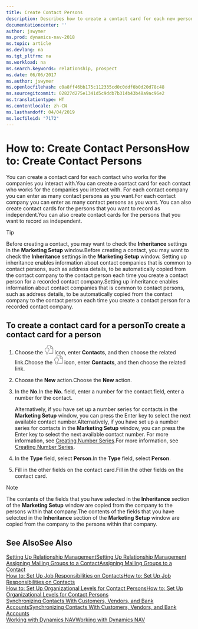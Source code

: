 ```yaml
---
title: Create Contact Persons
description: Describes how to create a contact card for each new person or prospect you interact with or have a business relationship with.
documentationcenter: ''
author: jswymer
ms.prod: dynamics-nav-2018
ms.topic: article
ms.devlang: na
ms.tgt_pltfrm: na
ms.workload: na
ms.search.keywords: relationship, prospect
ms.date: 06/06/2017
ms.author: jswymer
ms.openlocfilehash: c0a8ff46bb175c112335cd0c0ddf6b0d20d78c48
ms.sourcegitcommit: 02827d275e1341d5c9ddb7b314b43b48a9ac96e2
ms.translationtype: HT
ms.contentlocale: zh-CN
ms.lasthandoff: 04/04/2019
ms.locfileid: "7172"
---
```

# <a name="how-to-create-contact-persons"></a><span data-ttu-id="4d270-103">How to: Create Contact Persons</span><span class="sxs-lookup"><span data-stu-id="4d270-103">How to: Create Contact Persons</span></span>
<span data-ttu-id="4d270-104">You can create a contact card for each contact who works for the companies you interact with.</span><span class="sxs-lookup"><span data-stu-id="4d270-104">You can create a contact card for each contact who works for the companies you interact with.</span></span> <span data-ttu-id="4d270-105">For each contact company you can enter as many contact persons as you want.</span><span class="sxs-lookup"><span data-stu-id="4d270-105">For each contact company you can enter as many contact persons as you want.</span></span> <span data-ttu-id="4d270-106">You can also create contact cards for the persons that you want to record as independent.</span><span class="sxs-lookup"><span data-stu-id="4d270-106">You can also create contact cards for the persons that you want to record as independent.</span></span>

> [!TIP]  
>   <span data-ttu-id="4d270-107">Before creating a contact, you may want to check the **Inheritance** settings in the **Marketing Setup** window.</span><span class="sxs-lookup"><span data-stu-id="4d270-107">Before creating a contact, you may want to check the **Inheritance** settings in the **Marketing Setup** window.</span></span> <span data-ttu-id="4d270-108">Setting up inheritance enables information about contact companies that is common to contact persons, such as address details, to be automatically copied from the contact company to the contact person each time you create a contact person for a recorded contact company.</span><span class="sxs-lookup"><span data-stu-id="4d270-108">Setting up inheritance enables information about contact companies that is common to contact persons, such as address details, to be automatically copied from the contact company to the contact person each time you create a contact person for a recorded contact company.</span></span>

## <a name="to-create-a-contact-card-for-a-person"></a><span data-ttu-id="4d270-109">To create a contact card for a person</span><span class="sxs-lookup"><span data-stu-id="4d270-109">To create a contact card for a person</span></span>
1. <span data-ttu-id="4d270-110">Choose the ![Search for Page or Report](media/ui-search/search_small.png "Search for Page or Report icon") icon, enter **Contacts**, and then choose the related link.</span><span class="sxs-lookup"><span data-stu-id="4d270-110">Choose the ![Search for Page or Report](media/ui-search/search_small.png "Search for Page or Report icon") icon, enter **Contacts**, and then choose the related link.</span></span>
2. <span data-ttu-id="4d270-111">Choose the **New** action.</span><span class="sxs-lookup"><span data-stu-id="4d270-111">Choose the **New** action.</span></span>
3. <span data-ttu-id="4d270-112">In the **No.**</span><span class="sxs-lookup"><span data-stu-id="4d270-112">In the **No.**</span></span> <span data-ttu-id="4d270-113">field, enter a number for the contact.</span><span class="sxs-lookup"><span data-stu-id="4d270-113">field, enter a number for the contact.</span></span>

    <span data-ttu-id="4d270-114">Alternatively, if you have set up a number series for contacts in the **Marketing Setup** window, you can press the Enter key to select the next available contact number.</span><span class="sxs-lookup"><span data-stu-id="4d270-114">Alternatively, if you have set up a number series for contacts in the **Marketing Setup** window, you can press the Enter key to select the next available contact number.</span></span> <span data-ttu-id="4d270-115">For more information, see [Creating Number Series](ui-create-number-series.md).</span><span class="sxs-lookup"><span data-stu-id="4d270-115">For more information, see [Creating Number Series](ui-create-number-series.md).</span></span>
4. <span data-ttu-id="4d270-116">In the **Type** field, select **Person**.</span><span class="sxs-lookup"><span data-stu-id="4d270-116">In the **Type** field, select **Person**.</span></span>
5. <span data-ttu-id="4d270-117">Fill in the other fields on the contact card.</span><span class="sxs-lookup"><span data-stu-id="4d270-117">Fill in the other fields on the contact card.</span></span>

> [!NOTE]  
>   <span data-ttu-id="4d270-118">The contents of the fields that you have selected in the **Inheritance** section of the **Marketing Setup** window are copied from the company to the persons within that company.</span><span class="sxs-lookup"><span data-stu-id="4d270-118">The contents of the fields that you have selected in the **Inheritance** section of the **Marketing Setup** window are copied from the company to the persons within that company.</span></span>

## <a name="see-also"></a><span data-ttu-id="4d270-119">See Also</span><span class="sxs-lookup"><span data-stu-id="4d270-119">See Also</span></span>
[<span data-ttu-id="4d270-120">Setting Up Relationship Management</span><span class="sxs-lookup"><span data-stu-id="4d270-120">Setting Up Relationship Management</span></span>](marketing-setup-marketing.md)  
[<span data-ttu-id="4d270-121">Assigning Mailing Groups to a Contact</span><span class="sxs-lookup"><span data-stu-id="4d270-121">Assigning Mailing Groups to a Contact</span></span>](marketing-mailing-groups.md#AssignMailGroupContact)  
[<span data-ttu-id="4d270-122">How to: Set Up Job Responsibilities on Contacts</span><span class="sxs-lookup"><span data-stu-id="4d270-122">How to: Set Up Job Responsibilities on Contacts</span></span>](marketing-job-responsibilities.md)  
[<span data-ttu-id="4d270-123">How to: Set Up Organizational Levels for Contact Persons</span><span class="sxs-lookup"><span data-stu-id="4d270-123">How to: Set Up Organizational Levels for Contact Persons</span></span>](marketing-organizational-levels.md)  
[<span data-ttu-id="4d270-124">Synchronizing Contacts With Customers, Vendors, and Bank Accounts</span><span class="sxs-lookup"><span data-stu-id="4d270-124">Synchronizing Contacts With Customers, Vendors, and Bank Accounts</span></span>](marketing-synchronize-contacts-customers-vendors-bank-accounts.md)  
[<span data-ttu-id="4d270-125">Working with Dynamics NAV</span><span class="sxs-lookup"><span data-stu-id="4d270-125">Working with Dynamics NAV</span></span>](ui-work-product.md)  
